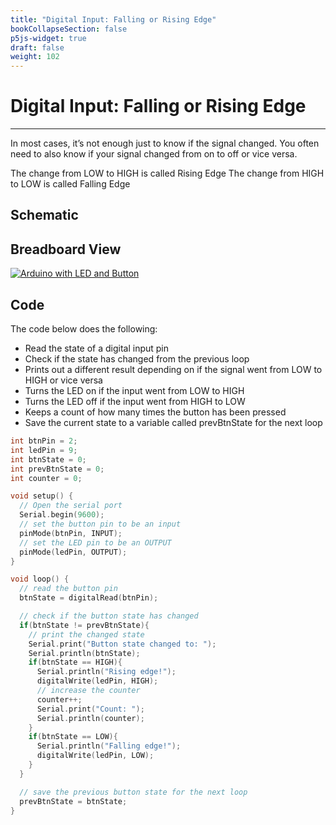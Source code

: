 ```yaml
---
title: "Digital Input: Falling or Rising Edge"
bookCollapseSection: false
p5js-widget: true
draft: false
weight: 102
---
```


# Digital Input: Falling or Rising Edge

---

In most cases, it’s not enough just to know if the signal changed. You often need to also know if your signal changed from on to off or vice versa.

The change from LOW to HIGH is called Rising Edge
The change from HIGH to LOW is called Falling Edge

## Schematic

## Breadboard View

[![Arduino with LED and Button](/images/tutorials/electronics/arduino-button-led-bb.png)](/images/tutorials/electronics/arduino-button-led-bb.png)

## Code

The code below does the following:

- Read the state of a digital input pin
- Check if the state has changed from the previous loop
- Prints out a different result depending on if the signal went from LOW to HIGH or vice versa
- Turns the LED on if the input went from LOW to HIGH
- Turns the LED off if the input went from HIGH to LOW
- Keeps a count of how many times the button has been pressed
- Save the current state to a variable called prevBtnState for the next loop

```c
int btnPin = 2;
int ledPin = 9;
int btnState = 0;
int prevBtnState = 0;
int counter = 0;

void setup() {
  // Open the serial port
  Serial.begin(9600);
  // set the button pin to be an input
  pinMode(btnPin, INPUT);
  // set the LED pin to be an OUTPUT
  pinMode(ledPin, OUTPUT);
}

void loop() {
  // read the button pin
  btnState = digitalRead(btnPin);

  // check if the button state has changed
  if(btnState != prevBtnState){
    // print the changed state
    Serial.print("Button state changed to: ");
    Serial.println(btnState);
    if(btnState == HIGH){
      Serial.println("Rising edge!");
      digitalWrite(ledPin, HIGH);
      // increase the counter
      counter++;
      Serial.print("Count: ");
      Serial.println(counter);
    }
    if(btnState == LOW){
      Serial.println("Falling edge!");
      digitalWrite(ledPin, LOW);
    }
  }

  // save the previous button state for the next loop
  prevBtnState = btnState;
}
```
